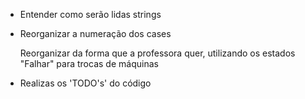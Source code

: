 - Entender como serão lidas strings
- Reorganizar a numeração dos cases
	
	Reorganizar da forma que a professora quer, utilizando os estados "Falhar" para trocas de máquinas

- Realizas os 'TODO's' do código

